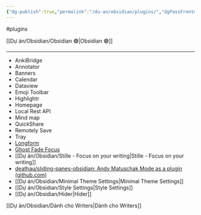 ```yaml
---
{"dg-publish":true,"permalink":"/du-an/obsidian/plugins/","dgPassFrontmatter":true}
---
```


#plugins 

[[Dự án/Obsidian/Obsidian 🟣\|Obsidian 🟣]]
___
- AnkiBridge
- Annotator
- Banners
- Calendar
- Dataview
- Emoji Toolbar
- Highlightr
- Homepage
- Local Rest API
- Mind map
- QuickShare
- Remotely Save
- Tray
- [Longform](https://github.com/kevboh/longform)
- [Ghost Fade Focus](https://github.com/skipadu/obsidian-ghost-fade-focus)
- [[Dự án/Obsidian/Stille - Focus on your writing\|Stille - Focus on your writing]]
- [deathau/sliding-panes-obsidian: Andy Matuschak Mode as a plugin (github.com)](https://github.com/deathau/sliding-panes-obsidian)
- [[Dự án/Obsidian/Minimal Theme Settings\|Minimal Theme Settings]]
- [[Dự án/Obsidian/Style Settings\|Style Settings]]
- [[Dự án/Obsidian/Hider\|Hider]]

[[Dự án/Obsidian/Dành cho Writers\|Dành cho Writers]]